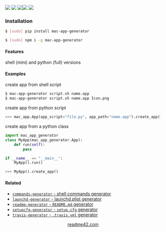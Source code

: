 <!--
https://readme42.com
-->



[![](https://img.shields.io/badge/OS-macOS-blue.svg?longCache=True)]()
[![](https://img.shields.io/pypi/v/mac-app-generator.svg?maxAge=3600)](https://pypi.org/project/mac-app-generator/)
[![](https://img.shields.io/npm/v/mac-app-generator.svg?maxAge=3600)](https://www.npmjs.com/package/mac-app-generator)[![](https://img.shields.io/badge/License-Unlicense-blue.svg?longCache=True)](https://unlicense.org/)
[![](https://github.com/andrewp-as-is/mac-app-generator.py/workflows/tests42/badge.svg)](https://github.com/andrewp-as-is/mac-app-generator.py/actions)

### Installation
```bash
$ [sudo] pip install mac-app-generator
```

```bash
$ [sudo] npm i -g mac-app-generator
```

#### Features
shell (mini) and python (full) versions

#### Examples
create app from shell script
```bash
$ mac-app-generator script.sh name.app
$ mac-app-generator script.sh name.app Icon.png
```

create app from python script
```python
>>> mac_app.App(app_script="file.py", app_path="name.app").create_app()
```

create app from a python class
```python
import mac_app_generator
class MyApp(mac_app_generator.App):
    def run(self):
        pass

if __name__ == "__main__":
    MyApp().run()
```

```python
>>> MyApp().create_app()
```

#### Related
+   [`commands-generator` - shell commands generator](https://pypi.org/project/commands-generator/)
+   [`launchd-generator` - launchd.plist generator](https://pypi.org/project/launchd-generator/)
+   [`readme-generator` - `README.md` generator](https://pypi.org/project/readme-generator/)
+   [`setupcfg-generator` - `setup.cfg` generator](https://pypi.org/project/setupcfg-generator/)
+   [`travis-generator` - `.travis.yml` generator](https://pypi.org/project/travis-generator/)

<p align="center">
    <a href="https://readme42.com/">readme42.com</a>
</p>
